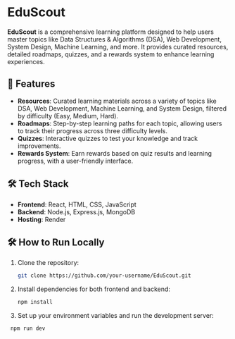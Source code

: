 # EduScout

**EduScout** is a comprehensive learning platform designed to help users master topics like Data Structures & Algorithms (DSA), Web Development, System Design, Machine Learning, and more. It provides curated resources, detailed roadmaps, quizzes, and a rewards system to enhance learning experiences.

## 🚀 Features

- **Resources**: Curated learning materials across a variety of topics like DSA, Web Development, Machine Learning, and System Design, filtered by difficulty (Easy, Medium, Hard).
- **Roadmaps**: Step-by-step learning paths for each topic, allowing users to track their progress across three difficulty levels.
- **Quizzes**: Interactive quizzes to test your knowledge and track improvements.
- **Rewards System**: Earn rewards based on quiz results and learning progress, with a user-friendly interface.

## 🛠️ Tech Stack

- **Frontend**: React, HTML, CSS, JavaScript
- **Backend**: Node.js, Express.js, MongoDB
- **Hosting**: Render

## 🛠️ How to Run Locally

1. Clone the repository:
   ```bash
   git clone https://github.com/your-username/EduScout.git

2. Install dependencies for both frontend and backend:
   ```bash
   npm install

3. Set up your environment variables and run the development server:
  ```bash
   npm run dev


